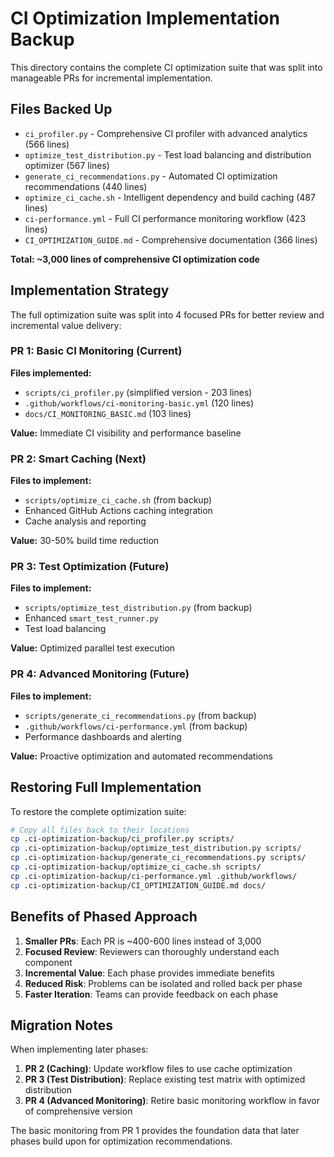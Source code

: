 # CI Optimization Implementation Backup

This directory contains the complete CI optimization suite that was split into manageable PRs for incremental implementation.

## Files Backed Up

- `ci_profiler.py` - Comprehensive CI profiler with advanced analytics (566 lines)
- `optimize_test_distribution.py` - Test load balancing and distribution optimizer (567 lines)
- `generate_ci_recommendations.py` - Automated CI optimization recommendations (440 lines)
- `optimize_ci_cache.sh` - Intelligent dependency and build caching (487 lines)
- `ci-performance.yml` - Full CI performance monitoring workflow (423 lines)
- `CI_OPTIMIZATION_GUIDE.md` - Comprehensive documentation (366 lines)

**Total: ~3,000 lines of comprehensive CI optimization code**

## Implementation Strategy

The full optimization suite was split into 4 focused PRs for better review and incremental value delivery:

### PR 1: Basic CI Monitoring (Current)
**Files implemented:**
- `scripts/ci_profiler.py` (simplified version - 203 lines)
- `.github/workflows/ci-monitoring-basic.yml` (120 lines)
- `docs/CI_MONITORING_BASIC.md` (103 lines)

**Value:** Immediate CI visibility and performance baseline

### PR 2: Smart Caching (Next)
**Files to implement:**
- `scripts/optimize_ci_cache.sh` (from backup)
- Enhanced GitHub Actions caching integration
- Cache analysis and reporting

**Value:** 30-50% build time reduction

### PR 3: Test Optimization (Future)
**Files to implement:**
- `scripts/optimize_test_distribution.py` (from backup)
- Enhanced `smart_test_runner.py`
- Test load balancing

**Value:** Optimized parallel test execution

### PR 4: Advanced Monitoring (Future)
**Files to implement:**
- `scripts/generate_ci_recommendations.py` (from backup)
- `.github/workflows/ci-performance.yml` (from backup)
- Performance dashboards and alerting

**Value:** Proactive optimization and automated recommendations

## Restoring Full Implementation

To restore the complete optimization suite:

```bash
# Copy all files back to their locations
cp .ci-optimization-backup/ci_profiler.py scripts/
cp .ci-optimization-backup/optimize_test_distribution.py scripts/
cp .ci-optimization-backup/generate_ci_recommendations.py scripts/
cp .ci-optimization-backup/optimize_ci_cache.sh scripts/
cp .ci-optimization-backup/ci-performance.yml .github/workflows/
cp .ci-optimization-backup/CI_OPTIMIZATION_GUIDE.md docs/
```

## Benefits of Phased Approach

1. **Smaller PRs**: Each PR is ~400-600 lines instead of 3,000
2. **Focused Review**: Reviewers can thoroughly understand each component
3. **Incremental Value**: Each phase provides immediate benefits
4. **Reduced Risk**: Problems can be isolated and rolled back per phase
5. **Faster Iteration**: Teams can provide feedback on each phase

## Migration Notes

When implementing later phases:

1. **PR 2 (Caching)**: Update workflow files to use cache optimization
2. **PR 3 (Test Distribution)**: Replace existing test matrix with optimized distribution
3. **PR 4 (Advanced Monitoring)**: Retire basic monitoring workflow in favor of comprehensive version

The basic monitoring from PR 1 provides the foundation data that later phases build upon for optimization recommendations.